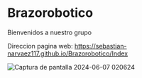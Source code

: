 # Brazorobotico
Bienvenidos a nuestro grupo

Direccion pagina web:
https://sebastian-narvaez117.github.io/Brazorobotico/Index 

![Captura de pantalla 2024-06-07 020624](https://github.com/Sebastian-Narvaez117/Brazorobotico/assets/166523461/60f0417d-bb77-441d-93a7-ee3741fee165)


